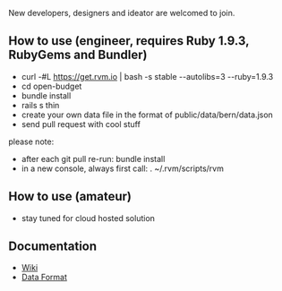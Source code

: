 New developers, designers and ideator are welcomed to join.

## How to use (engineer, requires Ruby 1.9.3, RubyGems and Bundler)
* curl -#L https://get.rvm.io | bash -s stable --autolibs=3 --ruby=1.9.3
* cd open-budget
* bundle install
* rails s thin
* create your own data file in the format of public/data/bern/data.json
* send pull request with cool stuff

please note:
* after each git pull re-run: bundle install
* in a new console, always first call: . ~/.rvm/scripts/rvm

## How to use (amateur)
* stay tuned for cloud hosted solution

## Documentation
* [Wiki](https://github.com/tpreusse/open-budget/wiki)
* [Data Format](https://github.com/tpreusse/open-budget/wiki/Data-Format)
